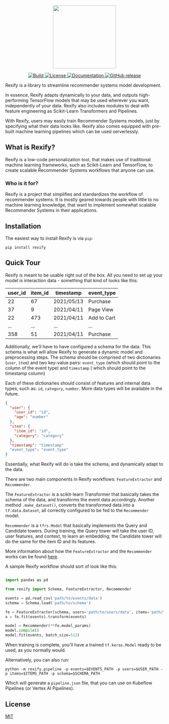 <p align="center">
    <br>
    <img src="https://storage.googleapis.com/rexify/1659986918545.png" height="200"/>
    <br>
<p>

<p align="center">
    <a href="https://circleci.com/gh/joseprsm/rexify">
        <img alt="Build" src="https://img.shields.io/circleci/build/github/joseprsm/rexify?style=flat-square">
    </a>
    <a href="https://github.com/joseprsm/rexify/blob/main/LICENSE">
        <img alt="License" src="https://img.shields.io/github/license/joseprsm/rexify?style=flat-square">
    </a>
    <a href="https://rexify.readthedocs.io">
        <img alt="Documentation" src="https://img.shields.io/badge/documentation-online-success?style=flat-square">
    </a>
    <a href="https://pypi.org/project/rexify/">
        <img alt="GitHub release" src="https://img.shields.io/github/v/release/joseprsm/rexify?style=flat-square">
    </a>
</p>

Rexify is a library to streamline recommender systems model development.

In essence, Rexify adapts dynamically to your data, and outputs high-performing TensorFlow
models that may be used wherever you want, independently of your data. Rexify also includes
modules to deal with feature engineering as Scikit-Learn Transformers and Pipelines.

With Rexify, users may easily train Recommender Systems models, just by specifying what their
data looks like. Rexify also comes equipped with pre-built machine learning pipelines which can
be used serverlessly. 

## What is Rexify?

Rexify is a low-code personalization tool, that makes use of traditional machine learning 
frameworks, such as Scikit-Learn and TensorFlow, to create scalable Recommender Systems
workflows that anyone can use.

### Who is it for?

Rexify is a project that simplifies and standardizes the workflow of recommender systems. It is 
mostly geared towards people with little to no machine learning knowledge, that want to implement
somewhat scalable Recommender Systems in their applications.

## Installation

The easiest way to install Rexify is via `pip`:

```shell
pip install rexify
```

## Quick Tour

Rexify is meant to be usable right out of the box. All you need to set up your model is interaction
data - something that kind of looks like this:

| user_id | item_id | timestamp  | event_type  |
|---------|---------|------------|-------------|
| 22      | 67      | 2021/05/13 | Purchase    |
| 37      | 9       | 2021/04/11 | Page View   |
| 22      | 473     | 2021/04/11 | Add to Cart |
| ...     | ...     | ...        | ...         |
| 358     | 51      | 2021/04/11 | Purchase    |

Additionally, we'll have to have configured a schema for the data.
This schema is what will allow Rexify to generate a dynamic model and preprocessing steps.
The schema should be comprised of two dictionaries (`user`, `ìtem`) and two key-value 
pairs: `event_type` (which should point to the column of the event type) and `timestamp` (
which should point to the timestamp column)

Each of these dictionaries should consist of features and internal data types, 
such as: `id`, `category`, `number`. More data types will be available 
in the future.

```json
{
  "user": {
    "user_id": "id",
    "age": "number"
  },
  "item": {
    "item_id": "id",
    "category": "category"
  },
  "timestamp": "timestamp"
  "event_type": "event_type"
}
```

Essentially, what Rexify will do is take the schema, and dynamically adapt to the data.

There are two main components in Rexify workflows: `FeatureExtractor` and `Recommender`.

The `FeatureExtractor` is a scikit-learn Transformer that basically takes the schema of 
the data, and transforms the event data accordingly. Another method `.make_dataset()`, 
converts the transformed data into a `tf.data.Dataset`, all correctly configured to be fed
to the `Recommender` model.

`Recommender` is a `tfrs.Model` that basically implements the Query and Candidate towers. 
During training, the Query tower will take the user ID, user features, and context, to 
learn an embedding; the Candidate tower will do the same for the item ID and its features. 

More information about how the `FeatureExtractor` and the `Recommender` works can be found 
[here](https://rexify.readthedocs.io/en/latest/overview/architecture.html). 

A sample Rexify workflow should sort of look like this:

````python

import pandas as pd

from rexify import Schema, FeatureExtractor, Recommender

events = pd.read_csv('path/to/events/data')
schema = Schema.load('path/to/schema')

fe = FeatureExtractor(schema, users='path/to/users/data', items='path/to/events/data', return_dataset=True)
x = fe.fit(events).transform(events)

model = Recommender(**fe.model_params)
model.compile()
model.fit(events, batch_size=512)
````

When training is complete, you'll have a trained `tf.keras.Model` ready to be used, as
you normally would. 

Alternatively, you can also run:

```shell
python -m rexify.pipeline -p events=$EVENTS_PATH -p users=$USER_PATH -p items=$ITEMS_PATH -p schema=$SCHEMA_PATH
```

Which will generate a `pipeline.json` file, that you can use on Kubeflow Pipelines (or Vertex AI Pipelines).

## License

[MIT](https://github.com/joseprsm/rexify/blob/main/LICENSE)
